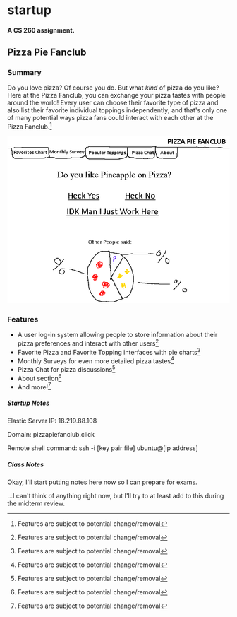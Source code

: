 # startup
#### A CS 260 assignment.
## Pizza Pie Fanclub
### Summary
Do you love pizza? Of course you do. But what *kind* of pizza do you like? Here at the Pizza Fanclub, you can exchange your pizza tastes with people around the world! Every user can choose their favorite type of pizza and also list their favorite individual toppings independently; and that's only one of many potential ways pizza fans could interact with each other at the Pizza Fanclub.[^1]

![A rough sketch depicting a Monthly Survey page where users can say whether they like pineapple pizza or not](/PizzaSketch.png)

### Features
- A user log-in system allowing people to store information about their pizza preferences and interact with other users[^1]
- Favorite Pizza and Favorite Topping interfaces with pie charts[^1]
- Monthly Surveys for even more detailed pizza tastes[^1]
- Pizza Chat for pizza discussions[^1]
- About section[^1]
- And more![^1]

[^1]: Features are subject to potential change/removal



##### Startup Notes
Elastic Server IP: 18.219.88.108

Domain: pizzapiefanclub.click

Remote shell command: ssh -i [key pair file] ubuntu@[ip address]

##### Class Notes
Okay, I'll start putting notes here now so I can prepare for exams.

...I can't think of anything right now, but I'll try to at least add to this during the midterm review.